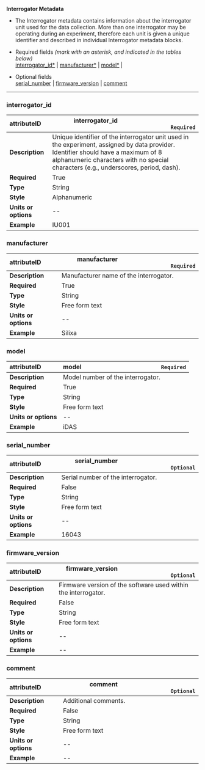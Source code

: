 **Interrogator Metadata**
* The Interrogator metadata contains information about the interrogator unit used for the data collection. More than one interrogator may be operating during an experiment, therefore each unit is given a unique identifier and described in individual Interrogator metadata blocks.

* Required fields *(mark with an asterisk, and indicated in the tables below)*\
[interrogator_id*](#interrogator_id) |
[manufacturer*](#manufacturer) |
[model*](#model) |

* Optional fields\
[serial_number](#serial_number) |
[firmware_version](#firmware_version) |
[comment](#comment)

---

### interrogator_id
|attributeID              |<div align="right">interrogator_id <img width=200/> <code>Required</code> </div>|
|:------------------------|:----------------------------------------------------|
|**Description**         |Unique identifier of the interrogator unit used in the experiment, assigned by data provider. Identifier should have a maximum of 8 alphanumeric characters with no special characters (e.g., underscores, period, dash). |
|**Required**            |True|
|**Type**                |String|
|**Style**               |Alphanumeric|
|**Units or options**    | -- |
|**Example**             |IU001|

### manufacturer
|attributeID              |<div align="right">manufacturer <img width=200/> <code>Required</code> </div>|
|:------------------------|:----------------------------------------------------|
|**Description**         |Manufacturer name of the interrogator. |
|**Required**            |True|
|**Type**                |String|
|**Style**               |Free form text|
|**Units or options**    | -- |
|**Example**             |Silixa|

### model
|attributeID              |<div align="right">model <img width=200/> <code>Required</code> </div>|
|:------------------------|:----------------------------------------------------|
|**Description**         |Model number of the interrogator. |
|**Required**            |True|
|**Type**                |String|
|**Style**               |Free form text|
|**Units or options**    | -- |
|**Example**             |iDAS|

### serial_number
|attributeID              |<div align="right">serial_number <img width=200/> <code>Optional</code> </div>|
|:------------------------|:----------------------------------------------------|
|**Description**         |Serial number of the interrogator.|
|**Required**            |False|
|**Type**                |String|
|**Style**               |Free form text|
|**Units or options**    | -- |
|**Example**             |16043|

### firmware_version
|attributeID              |<div align="right">firmware_version <img width=200/> <code>Optional</code> </div>|
|:------------------------|:----------------------------------------------------|
|**Description**         |Firmware version of the software used within the interrogator.|
|**Required**            |False|
|**Type**                |String|
|**Style**               |Free form text|
|**Units or options**    | -- |
|**Example**             | -- |

### comment
|attributeID              |<div align="right">comment <img width=200/> <code>Optional</code> </div>|
|:------------------------|:----------------------------------------------------|
|**Description**         |Additional comments.|
|**Required**            |False|
|**Type**                |String|
|**Style**               |Free form text|
|**Units or options**    | -- |
|**Example**             | -- |
